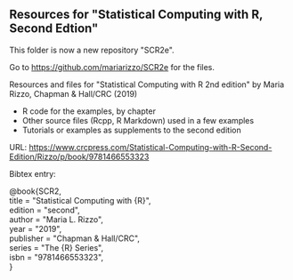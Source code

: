 ## Resources for "Statistical Computing with R, Second Edtion"

This folder is now a new repository "SCR2e". 

Go to https://github.com/mariarizzo/SCR2e for the files.

Resources and files for "Statistical Computing with R 2nd edition" by Maria Rizzo, Chapman & Hall/CRC (2019)


* R code for the examples, by chapter
* Other source files (Rcpp, R Markdown) used in a few examples
* Tutorials or examples as supplements to the second edition

URL:  https://www.crcpress.com/Statistical-Computing-with-R-Second-Edition/Rizzo/p/book/9781466553323

Bibtex entry:

@book{SCR2,  
  title = "Statistical Computing with {R}",  
  edition = "second",  
  author = "Maria L. Rizzo",  
  year = "2019",  
  publisher = "Chapman \& Hall/CRC",  
  series = "The {R} Series",  
  isbn = "9781466553323",  
  }  
  

  
